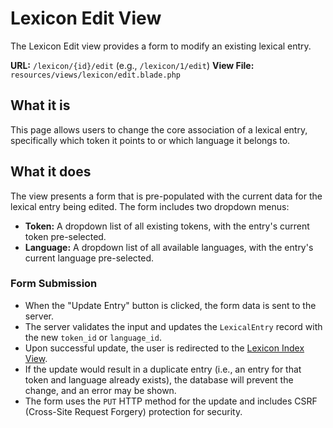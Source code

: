 # Lexicon Edit View

The Lexicon Edit view provides a form to modify an existing lexical entry.

**URL:** `/lexicon/{id}/edit` (e.g., `/lexicon/1/edit`)
**View File:** `resources/views/lexicon/edit.blade.php`

## What it is

This page allows users to change the core association of a lexical entry, specifically which token it points to or which language it belongs to.

## What it does

The view presents a form that is pre-populated with the current data for the lexical entry being edited. The form includes two dropdown menus:

-   **Token:** A dropdown list of all existing tokens, with the entry's current token pre-selected.
-   **Language:** A dropdown list of all available languages, with the entry's current language pre-selected.

### Form Submission

-   When the "Update Entry" button is clicked, the form data is sent to the server.
-   The server validates the input and updates the `LexicalEntry` record with the new `token_id` or `language_id`.
-   Upon successful update, the user is redirected to the [Lexicon Index View](index.md).
-   If the update would result in a duplicate entry (i.e., an entry for that token and language already exists), the database will prevent the change, and an error may be shown.
-   The form uses the `PUT` HTTP method for the update and includes CSRF (Cross-Site Request Forgery) protection for security.
